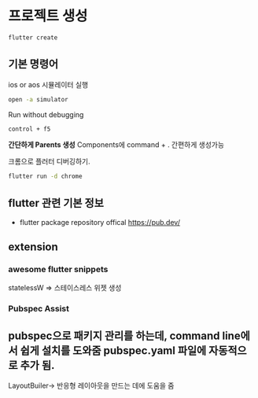# 프로젝트 생성
```bash
flutter create
```
## 기본 명령어

ios or aos 시뮬레이터 실행
```bash
open -a simulator
```

Run without debugging

```bash
control + f5
```

**간단하게 Parents 생성**
Components에 command + . 간편하게 생성가능


크롬으로 플러터 디버깅하기.
```bash
flutter run -d chrome
```
## flutter 관련 기본 정보

- flutter package repository offical
https://pub.dev/

 
## extension

### awesome flutter snippets

statelessW => 스테이스레스 위젯 생성

### Pubspec Assist
pubspec으로 패키지 관리를 하는데, command line에서 쉽게 설치를 도와줌
pubspec.yaml 파일에 자동적으로 추가 됨.
--- 

LayoutBuiler-> 반응형 레이아웃을 만드는 데에 도움을 줌

